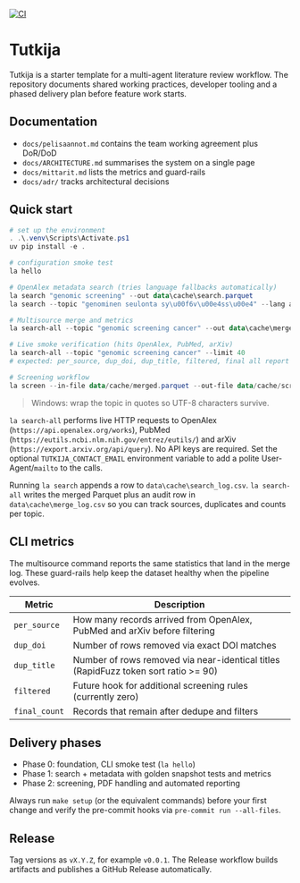 [![CI](https://github.com/janne190/tutkija/actions/workflows/ci.yml/badge.svg)](https://github.com/janne190/tutkija/actions/workflows/ci.yml)

# Tutkija

Tutkija is a starter template for a multi-agent literature review workflow. The repository documents shared working practices, developer tooling and a phased delivery plan before feature work starts.

## Documentation
- `docs/pelisaannot.md` contains the team working agreement plus DoR/DoD
- `docs/ARCHITECTURE.md` summarises the system on a single page
- `docs/mittarit.md` lists the metrics and guard-rails
- `docs/adr/` tracks architectural decisions

## Quick start
```powershell
# set up the environment
. .\.venv\Scripts\Activate.ps1
uv pip install -e .

# configuration smoke test
la hello

# OpenAlex metadata search (tries language fallbacks automatically)
la search "genomic screening" --out data\cache\search.parquet
la search --topic "genominen seulonta sy\u00f6v\u00e4ss\u00e4" --lang auto --out data\cache\search.parquet

# Multisource merge and metrics
la search-all --topic "genomic screening cancer" --out data\cache\merged.parquet --save-single

# Live smoke verification (hits OpenAlex, PubMed, arXiv)
la search-all --topic "genomic screening cancer" --limit 40
# expected: per_source, dup_doi, dup_title, filtered, final all report values > 0

# Screening workflow
la screen --in-file data/cache/merged.parquet --out-file data/cache/screened.parquet --seeds "W4232776569,W4296128508"
```
> Windows: wrap the topic in quotes so UTF-8 characters survive.

`la search-all` performs live HTTP requests to OpenAlex (`https://api.openalex.org/works`), PubMed (`https://eutils.ncbi.nlm.nih.gov/entrez/eutils/`) and arXiv (`https://export.arxiv.org/api/query`). No API keys are required. Set the optional `TUTKIJA_CONTACT_EMAIL` environment variable to add a polite User-Agent/`mailto` to the calls.

Running `la search` appends a row to `data\cache\search_log.csv`. `la search-all` writes the merged Parquet plus an audit row in `data\cache\merge_log.csv` so you can track sources, duplicates and counts per topic.

## CLI metrics
The multisource command reports the same statistics that land in the merge log. These guard-rails help keep the dataset healthy when the pipeline evolves.

| Metric | Description |
| --- | --- |
| `per_source` | How many records arrived from OpenAlex, PubMed and arXiv before filtering |
| `dup_doi` | Number of rows removed via exact DOI matches |
| `dup_title` | Number of rows removed via near-identical titles (RapidFuzz token sort ratio \>= 90) |
| `filtered` | Future hook for additional screening rules (currently zero) |
| `final_count` | Records that remain after dedupe and filters |

## Delivery phases
- Phase 0: foundation, CLI smoke test (`la hello`)
- Phase 1: search + metadata with golden snapshot tests and metrics
- Phase 2: screening, PDF handling and automated reporting

Always run `make setup` (or the equivalent commands) before your first change and verify the pre-commit hooks via `pre-commit run --all-files`.

## Release
Tag versions as `vX.Y.Z`, for example `v0.0.1`. The Release workflow builds artifacts and publishes a GitHub Release automatically.
